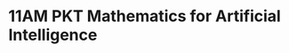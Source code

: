 # 11AM PKT Mathematics for Artificial Intelligence

<!-- - ## Week 

   1. [Day 1](https://www.facebook.com/iCodeguru/videos/1304382264039058)
   2. [Day 2]()
   3. [Day 3]()
   4. [Day 4]()
   5. [Day 5]() -->

<!-- - ## Week 

   1. [Day 1]()
   2. [Day 2]()
   3. [Day 3]()
   4. [Day 4]()
   5. [Day 5]() -->